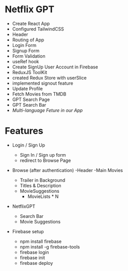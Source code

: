 # Netflix GPT

- Create React App
- Configured TailwindCSS
- Header
- Routing of App
- Login Form
- Signup Form
- Form Validation
- useRef hook
- Create SignUp User Account in Firebase
- ReduxJS ToolKit
- created Redux Store with userSlice
- implemented signout feature
- Update Profile
- Fetch Movies from TMDB
- GPT Search Page
- GPT Search Bar
- _Multi-language Feture in our App_

# Features

- Login / Sign Up
  - Sign In / Sign up form
  - redirect to Browse Page
- Browse (after authentication)
  -Header
  -Main Movies

  - Trailer in Background
  - Titles & Description
  - MovieSuggestions
    - MovieLists \* N

- NetflixGPT

  - Search Bar
  - Movie Suggestions

- Firebase setup
  - npm install firebase
  - npm install -g firebase-tools
  - firebase login
  - firebase init
  - firebase deploy
